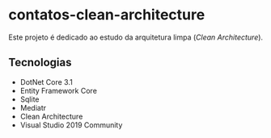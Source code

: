 # contatos-clean-architecture

Este projeto é dedicado ao estudo da arquitetura limpa (*Clean Architecture*).

## Tecnologias

- DotNet Core 3.1
- Entity Framework Core
- Sqlite
- Mediatr
- Clean Architecture
- Visual Studio 2019 Community
